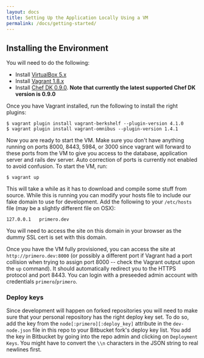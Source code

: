 ```yaml
---
layout: docs
title: Setting Up the Application Locally Using a VM
permalink: /docs/getting-started/
---
```




## Installing the Environment

You will need to do the following:

- Install [VirtualBox 5.x](https://www.virtualbox.org/wiki/Downloads)
- Install [Vagrant 1.8.x](https://www.vagrantup.com/downloads.html)
- Install [Chef DK 0.9.0](https://downloads.chef.io/chef-dk/). 
**Note that currently the latest supported Chef DK version is 0.9.0**

Once you have Vagrant installed, run the following to install the right plugins:

    $ vagrant plugin install vagrant-berkshelf --plugin-version 4.1.0
    $ vagrant plugin install vagrant-omnibus --plugin-version 1.4.1

Now you are ready to start the VM.  Make sure you don't have anything running
on ports 8000, 8443, 5984, or 3000 since vagrant will forward to these ports from
the VM to give you access to the database, application server and rails dev
server.  Auto correction of ports is currently not enabled to avoid confusion.
To start the VM, run:

    $ vagrant up

This will take a while as it has to download and compile some stuff from
source.  While this is running you can modify your hosts file to include
our fake domain to use for development.  Add the following to your `/etc/hosts`
file (may be a slightly different file on OSX):

    127.0.0.1   primero.dev

You will need to access the site on this domain in your browser as the dummy
SSL cert is set with this domain.

Once you have the VM fully provisioned, you can access the site at
`http://primero.dev:8000` (or possibly a different port if Vagrant had a port
collision when trying to assign port 8000 -- check the Vagrant output upon the
`up` command).  It should automatically redirect you to the HTTPS protocol and
port 8443.  You can login with a preseeded admin account with credentials
`primero`/`primero`.


### Deploy keys

Since development will happen on forked repositories you will need to make sure
that your personal repository has the right deploy key set.  To do so, add the
key from the `node[:primero][:deploy_key]` attribute in the `dev-node.json`
file in this repo to your Bitbucket fork's deploy key list.  You add the key in
Bitbucket by going into the repo admin and clicking on `Deployment Keys`.  You
might have to convert the `\\n` characters in the JSON string to real newlines
first.
